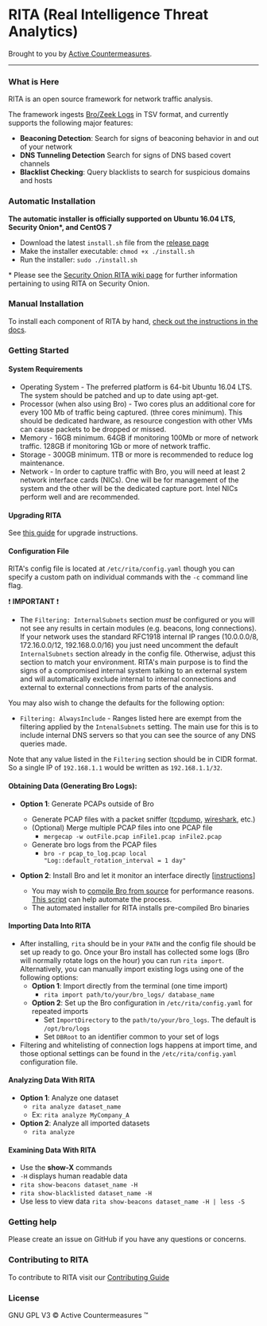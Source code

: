 # RITA (Real Intelligence Threat Analytics)

Brought to you by [Active Countermeasures](https://www.activecountermeasures.com/).

---
### What is Here

RITA is an open source framework for network traffic analysis.

The framework ingests [Bro/Zeek Logs](https://www.zeek.org/) in TSV format, and currently supports the following major features:
 - **Beaconing Detection**: Search for signs of beaconing behavior in and out of your network
 - **DNS Tunneling Detection** Search for signs of DNS based covert channels
 - **Blacklist Checking**: Query blacklists to search for suspicious domains and hosts

### Automatic Installation
**The automatic installer is officially supported on Ubuntu 16.04 LTS, Security Onion\*, and CentOS 7**

* Download the latest `install.sh` file from the [release page](https://github.com/activecm/rita/releases/latest)
* Make the installer executable: `chmod +x ./install.sh`
* Run the installer: `sudo ./install.sh`

\* Please see the [Security Onion RITA wiki page](https://github.com/Security-Onion-Solutions/security-onion/wiki/RITA) for further information pertaining to using RITA on Security Onion.

### Manual Installation
To install each component of RITA by hand, [check out the instructions in the docs](docs/Manual%20Installation.md).

### Getting Started
#### System Requirements
* Operating System - The preferred platform is 64-bit Ubuntu 16.04 LTS. The system should be patched and up to date using apt-get.
* Processor (when also using Bro) - Two cores plus an additional core for every 100 Mb of traffic being captured. (three cores minimum). This should be dedicated hardware, as resource congestion with other VMs can cause packets to be dropped or missed.
* Memory - 16GB minimum. 64GB if monitoring 100Mb or more of network traffic. 128GB if monitoring 1Gb or more of network traffic.
* Storage - 300GB minimum. 1TB or more is recommended to reduce log maintenance.
* Network - In order to capture traffic with Bro, you will need at least 2 network interface cards (NICs). One will be for management of the system and the other will be the dedicated capture port. Intel NICs perform well and are recommended.

#### Upgrading RITA
See [this guide](docs/Upgrading.md) for upgrade instructions.

#### Configuration File
RITA's config file is located at `/etc/rita/config.yaml` though you can specify a custom path on individual commands with the `-c` command line flag.

:exclamation: **IMPORTANT** :exclamation:
* The `Filtering: InternalSubnets` section *must* be configured or you will not see any results in certain modules (e.g. beacons, long connections). If your network uses the standard RFC1918 internal IP ranges (10.0.0.0/8, 172.16.0.0/12, 192.168.0.0/16) you just need uncomment the default `InternalSubnets` section already in the config file. Otherwise, adjust this section to match your environment. RITA's main purpose is to find the signs of a compromised internal system talking to an external system and will automatically exclude internal to internal connections and external to external connections from parts of the analysis.

You may also wish to change the defaults for the following option:
* `Filtering: AlwaysInclude` - Ranges listed here are exempt from the filtering applied by the `IntenalSubnets` setting. The main use for this is to include internal DNS servers so that you can see the source of any DNS queries made.

Note that any value listed in the `Filtering` section should be in CIDR format. So a single IP of `192.168.1.1` would be written as `192.168.1.1/32`.

#### Obtaining Data (Generating Bro Logs):
  * **Option 1**: Generate PCAPs outside of Bro
    * Generate PCAP files with a packet sniffer ([tcpdump](http://www.tcpdump.org/), [wireshark](https://www.wireshark.org/), etc.)
    * (Optional) Merge multiple PCAP files into one PCAP file
      * `mergecap -w outFile.pcap inFile1.pcap inFile2.pcap`
    * Generate bro logs from the PCAP files
      * ```bro -r pcap_to_log.pcap local "Log::default_rotation_interval = 1 day"```

  * **Option 2**: Install Bro and let it monitor an interface directly [[instructions](https://www.bro.org/sphinx/quickstart/)]
      * You may wish to [compile Bro from source](https://www.bro.org/sphinx/install/install.html) for performance reasons. [This script](https://github.com/activecm/bro-install) can help automate the process.
      * The automated installer for RITA installs pre-compiled Bro binaries

#### Importing Data Into RITA
  * After installing, `rita` should be in your `PATH` and the config file should be set up ready to go. Once your Bro install has collected some logs (Bro will normally rotate logs on the hour) you can run `rita import`. Alternatively, you can manually import existing logs using one of the following options:
    * **Option 1**: Import directly from the terminal (one time import)
      * `rita import path/to/your/bro_logs/ database_name`
    * **Option 2**: Set up the Bro configuration in `/etc/rita/config.yaml` for repeated imports
      * Set `ImportDirectory` to the `path/to/your/bro_logs`. The default is `/opt/bro/logs`
      * Set `DBRoot` to an identifier common to your set of logs
  * Filtering and whitelisting of connection logs happens at import time, and those optional settings can be found in the `/etc/rita/config.yaml` configuration file.

#### Analyzing Data With RITA
  * **Option 1**: Analyze one dataset
    * `rita analyze dataset_name`
    * Ex: `rita analyze MyCompany_A`
  * **Option 2**: Analyze all imported datasets
    * `rita analyze`

#### Examining Data With RITA
  * Use the **show-X** commands
  * `-H` displays human readable data
  * `rita show-beacons dataset_name -H`
  * `rita show-blacklisted dataset_name -H`
  * Use less to view data `rita show-beacons dataset_name -H | less -S`

### Getting help
Please create an issue on GitHub if you have any questions or concerns.

### Contributing to RITA
To contribute to RITA visit our [Contributing Guide](Contributing.md)

### License
GNU GPL V3
&copy; Active Countermeasures &trade;
